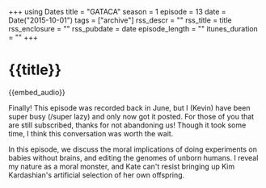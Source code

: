 +++
using Dates
title = "GATACA"
season = 1
episode = 13
date = Date("2015-10-01")
tags = ["archive"]
rss_descr = ""
rss_title = title
rss_enclosure = ""
rss_pubdate = date
episode_length = ""
itunes_duration = ""
+++

# {{title}}

{{embed_audio}}

Finally! This episode was recorded back in June, but I (Kevin) have been super busy (/super lazy) and only now got it posted. For those of you that are still subscribed, thanks for not abandoning us! Though it took some time, I think this conversation was worth the wait.

In this episode, we discuss the moral implications of doing experiments on babies without brains, and editing the genomes of unborn humans. I reveal my nature as a moral monster, and Kate can't resist bringing up Kim Kardashian's artificial selection of her own offspring.
